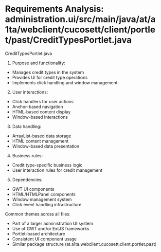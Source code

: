 # Requirements Analysis: administration.ui/src/main/java/at/a1ta/webclient/cucosett/client/portlet/past/CreditTypesPortlet.java

CreditTypesPortlet.java
1. Purpose and functionality:
- Manages credit types in the system
- Provides UI for credit type operations
- Implements click handling and window management

2. User interactions:
- Click handlers for user actions
- Anchor-based navigation
- HTML-based content display
- Window-based interactions

3. Data handling:
- ArrayList-based data storage
- HTML content management
- Window-based data presentation

4. Business rules:
- Credit type-specific business logic
- User interaction rules for credit management

5. Dependencies:
- GWT UI components
- HTML/HTMLPanel components
- Window management system
- Click event handling infrastructure

Common themes across all files:
- Part of a larger administration UI system
- Use of GWT and/or ExtJS frameworks
- Portlet-based architecture
- Consistent UI component usage
- Similar package structure (at.a1ta.webclient.cucosett.client.portlet.past)